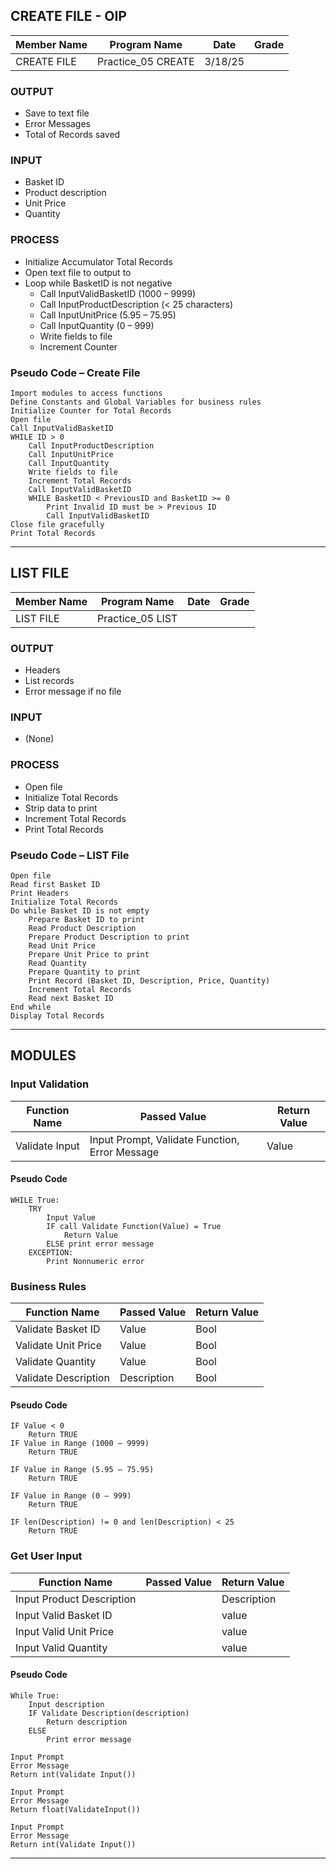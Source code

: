 ## CREATE FILE - OIP

| **Member Name** | **Program Name** | **Date** | **Grade** |
|-----------------|------------------|----------|-----------|
| CREATE FILE     | Practice_05 CREATE      | 3/18/25  |           |

### OUTPUT
- Save to text file
- Error Messages
- Total of Records saved

### INPUT
- Basket ID
- Product description
- Unit Price
- Quantity

### PROCESS
- Initialize Accumulator Total Records
- Open text file to output to
- Loop while BasketID is not negative
  - Call InputValidBasketID (1000 – 9999)
  - Call InputProductDescription (< 25 characters)
  - Call InputUnitPrice (5.95 – 75.95)
  - Call InputQuantity (0 – 999)
  - Write fields to file
  - Increment Counter

### Pseudo Code – Create File

```plaintext
Import modules to access functions
Define Constants and Global Variables for business rules
Initialize Counter for Total Records
Open file
Call InputValidBasketID
WHILE ID > 0
    Call InputProductDescription
    Call InputUnitPrice
    Call InputQuantity
    Write fields to file
    Increment Total Records
    Call InputValidBasketID
    WHILE BasketID < PreviousID and BasketID >= 0
        Print Invalid ID must be > Previous ID
        Call InputValidBasketID
Close file gracefully
Print Total Records
```

---

## LIST FILE

| **Member Name** | **Program Name** | **Date** | **Grade** |
|-----------------|------------------|----------|-----------|
| LIST FILE       | Practice_05 LIST        |          |           |

### OUTPUT
- Headers
- List records
- Error message if no file

### INPUT
- (None)

### PROCESS
- Open file
- Initialize Total Records
- Strip data to print
- Increment Total Records
- Print Total Records

### Pseudo Code – LIST File

```plaintext
Open file
Read first Basket ID
Print Headers
Initialize Total Records
Do while Basket ID is not empty
    Prepare Basket ID to print
    Read Product Description
    Prepare Product Description to print
    Read Unit Price
    Prepare Unit Price to print
    Read Quantity
    Prepare Quantity to print
    Print Record (Basket ID, Description, Price, Quantity)
    Increment Total Records
    Read next Basket ID
End while
Display Total Records
```

---

## MODULES

### Input Validation

| **Function Name** | **Passed Value**                  | **Return Value** |
|-------------------|-----------------------------------|------------------|
| Validate Input    | Input Prompt, Validate Function, Error Message | Value           |

#### Pseudo Code

```plaintext
WHILE True:
    TRY
        Input Value
        IF call Validate Function(Value) = True
            Return Value
        ELSE print error message
    EXCEPTION:
        Print Nonnumeric error
```

### Business Rules

| **Function Name**       | **Passed Value** | **Return Value** |
|------------------------|------------------|------------------|
| Validate Basket ID     | Value            | Bool             |
| Validate Unit Price    | Value            | Bool             |
| Validate Quantity      | Value            | Bool             |
| Validate Description   | Description      | Bool             |

#### Pseudo Code

```plaintext
IF Value < 0
    Return TRUE
IF Value in Range (1000 – 9999)
    Return TRUE

IF Value in Range (5.95 – 75.95)
    Return TRUE

IF Value in Range (0 – 999)
    Return TRUE

IF len(Description) != 0 and len(Description) < 25
    Return TRUE
```

### Get User Input

| **Function Name**               | **Passed Value** | **Return Value** |
|--------------------------------|------------------|------------------|
| Input Product Description      |                  | Description      |
| Input Valid Basket ID         |                  | value            |
| Input Valid Unit Price        |                  | value            |
| Input Valid Quantity          |                  | value            |

#### Pseudo Code

```plaintext
While True:
    Input description
    IF Validate Description(description)
        Return description
    ELSE
        Print error message

Input Prompt
Error Message
Return int(Validate Input())

Input Prompt
Error Message
Return float(ValidateInput())

Input Prompt
Error Message
Return int(Validate Input())
```

---